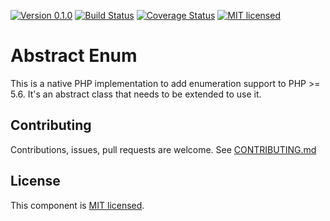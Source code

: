 [![Version 0.1.0](https://img.shields.io/badge/version-v0.1.0-green.svg)](:release:)
[![Build Status](https://travis-ci.org/gpolverini/enum.svg?branch=master)](:status:) [![Coverage Status](https://coveralls.io/repos/github/gpolverini/enum/badge.svg?branch=master)](https://coveralls.io/github/gpolverini/enum?branch=master)
[![MIT licensed](https://img.shields.io/github/license/gpolverini/enum.svg)](LICENSE.md)

Abstract Enum
=============

This is a native PHP implementation to add enumeration support to PHP >= 5.6. It's an abstract class that needs to be extended to use it.

## Contributing

Contributions, issues, pull requests are welcome. See [CONTRIBUTING.md](CONTRIBUTING.md)

## License

This component is [MIT licensed](LICENSE.md).
